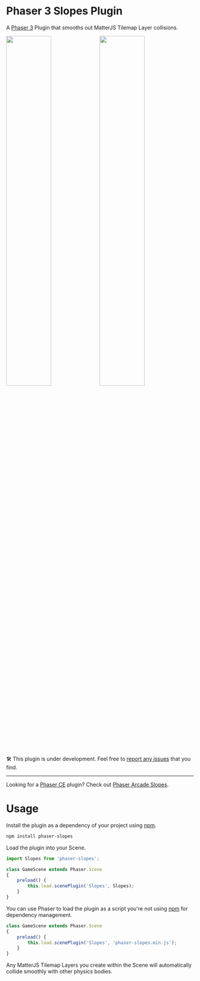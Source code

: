 # Phaser 3 Slopes Plugin

A [Phaser 3](https://github.com/photonstorm/phaser) Plugin that smooths out MatterJS Tilemap Layer collisions.

<img width="49%" src="screenshots/before.gif"/> <img width="49%" src="screenshots/after.gif"/>

:hammer_and_wrench: This plugin is under development. Feel free to
[report any issues](https://github.com/hexus/phaser-slopes/issues/new) that you find.

---

Looking for a [Phaser CE](https://github.com/photonstorm/phaser-ce) plugin?
Check out [Phaser Arcade Slopes](https://github.com/hexus/phaser-arcade-slopes).

# Usage

Install the plugin as a dependency of your project using [npm](https://www.npmjs.com/).

```bash
npm install phaser-slopes
```

Load the plugin into your Scene.

```js
import Slopes from 'phaser-slopes';

class GameScene extends Phaser.Scene
{
    preload() {
        this.load.scenePlugin('Slopes', Slopes);
    }
}
```

You can use Phaser to load the plugin as a script you're not using [npm](https://www.npmjs.com/) for dependency
management.

```js
class GameScene extends Phaser.Scene
{
    preload() {
        this.load.scenePlugin('Slopes', 'phaser-slopes.min.js');
    }
}
```

Any MatterJS Tilemap Layers you create within the Scene will automatically collide smoothly with other physics bodies.


